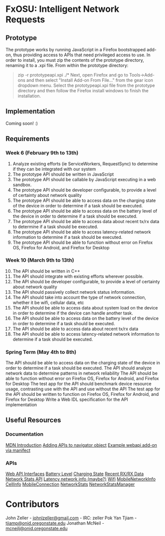 # FxOSU: Intelligent Network Requests

## Prototype
The prototype works by running JavaScript in a Firefox bootstrapped add-on, thus providing access to APIs that need privileged access to use.
In order to install, you must zip the contents of the prototype directory, renaming it to a .xpi file. From within the prototype directory:
> zip -r prototypeapi.xpi ./*
Next, open Firefox and go to Tools->Add-ons and then select "Install Add-on From File..." from the gear icon dropdown menu. Select the prototypeapi.xpi file from the prototype directory and then follow the Firefox install windows to finish the installation.

## Implementation
Coming soon! :)

## Requirements
### Week 6 (February 9th to 13th)
1. Analyze existing efforts (ie ServiceWorkers, RequestSync) to determine if they can be integrated with our system
2. The prototype API should be written in JavaScript
3. The prototype API should be callable by JavaScript executing in a web sandbox.
4. The prototype API should be developer configurable, to provide a level of certainty about network quality
5. The prototype API should be able to access data on the charging state of the device in order to determine if a task should be executed.
6. The prototype API should be able to access data on the battery level of the device in order to determine if a task should be executed.
7. The prototype API should be able to access data about recent tx/rx data to determine if a task should be executed.
8. The prototype API should be able to access latency-related network information to determine if a task should be executed.
9. The prototype API should be able to function without error on Firefox OS, Firefox for Android, and Firefox for Desktop

### Week 10 (March 9th to 13th)
10. The API should be written in C++
11. The API should integrate with existing efforts wherever possible.
12. The API should be developer configurable, to provide a level of certainty about network quality
13. The API should passively collect network status information.
14. The API should take into account the type of network connection, whether it be wifi, cellular data, etc
15. The API should be able to access data about system load on the device in order to determine if the device can handle another task.
16. The API should be able to access data on the battery level of the device in order to determine if a task should be executed.
17. The API should be able to access data about recent tx/rx data
18. The API should be able to access latency-related network information to determine if a task should be executed.

### Spring Term (May 4th to 8th)
The API should be able to access data on the charging state of the device in order to determine if a task should be executed.
The API should analyze network data to determine patterns in network reliability
The API should be able to function without error on Firefox OS, Firefox for Android, and Firefox for Desktop
The test app for the API should benchmark device resource usage, contrasting use with the API and use without the API
The test app for the API should be written to function on Firefox OS, Firefox for Android, and Firefox for Desktop
Write a Web IDL specification for the API implementation

## Useful Resources
### Documentation
[MDN Introduction](https://developer.mozilla.org/en-US/docs/Introduction)
[Adding APIs to navigator object](https://developer.mozilla.org/en-US/docs/Mozilla/Developer_guide/Adding_APIs_to_the_navigator_object)
[Example webapi add-on via manifect](https://github.com/autonome/webapi-addon-via-manifest)
### APIs
[Web API Interfaces](https://developer.mozilla.org/en-US/docs/Web/API)
[Battery Level](https://developer.mozilla.org/en-US/docs/Web/API/BatteryManager.level)
[Charging State](https://developer.mozilla.org/en-US/docs/Web/API/BatteryManager.charging)
[Recent RX/RX Data](https://developer.mozilla.org/en-US/docs/Web/API/MozNetworkStatsData)
[Network Stats API](https://developer.mozilla.org/en-US/docs/Web/API/Network_Stats_API)
[Latency network info (maybe?)](https://developer.mozilla.org/en-US/docs/Web/API/Performance.timing)
[Wifi](https://developer.mozilla.org/en-US/docs/Web/API/MozWifiConnectionInfoEvent)
[MobileNetworkInfo](https://developer.mozilla.org/en-US/docs/Web/API/MozMobileNetworkInfo)
[CellInfo](https://developer.mozilla.org/en-US/docs/Web/API/MozMobileCellInfo)
[MobileConnection](https://developer.mozilla.org/en-US/docs/Web/API/MozMobileConnectionInfo)
[NetworkStats](https://developer.mozilla.org/en-US/docs/Web/API/MozNetworkStats)
[NetworkStatsManager](https://developer.mozilla.org/en-US/docs/Web/API/MozNetworkStatsManager)

# Contributors
John Zeller - johnlzeller@gmail.com - IRC: zeller
Pok Yan Tjiam - tjiamp@onid.oregonstate.edu
Jonathan McNeil - mcneilj@onid.oregonstate.edu
